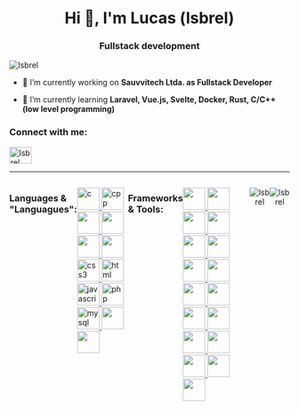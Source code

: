 <h1 align="center">Hi 👋, I'm Lucas (lsbrel)</h1>
<h3 align="center">Fullstack development</h3>

<p align="left">
    <img src="https://komarev.com/ghpvc/?username=lsbrel&label=Profile%20views&color=7a053a&style=flat" alt="lsbrel" />
</p>

- 🔭 I’m currently working on **Sauvvitech Ltda. as Fullstack Developer**

- 🌱 I’m currently learning **Laravel, Vue.js, Svelte, Docker, Rust, C/C++(low level programming)**

<h3 align="left">Connect with me:</h3>
<p align="left">
    <a href="linkedin.com/in/lucas-gabriel-916b56252" target="blank">
    <img align="center" src="https://raw.githubusercontent.com/rahuldkjain/github-profile-readme-generator/master/src/images/icons/Social/linked-in-alt.svg" alt="lsbrel" height="30" width="40" />
    </a>
</p>
<hr/>
<div style="display: flex" align="center">
    <h3 align="left">Languages & "Languagues":</h3>
    <p align="left">
        <!-- C -->
        <a href="https://www.w3schools.com/c/index.php" target="_blank">
            <img src="https://cdn.jsdelivr.net/gh/devicons/devicon@latest/icons/c/c-original.svg" alt="c" width="40" height="40"/>
        </a>
        <!-- C -->
        <!-- C++ -->
        <a href="https://www.geeksforgeeks.org/c-plus-plus/" target="_blank">
            <img src="https://cdn.jsdelivr.net/gh/devicons/devicon@latest/icons/cplusplus/cplusplus-original.svg" alt="cpp" width="40" height="40"/>
        </a>
        <!-- C++ -->
        <!-- RUST -->
        <a href="https://www.rust-lang.org/" target="_blank">
            <img src="https://cdn.jsdelivr.net/gh/devicons/devicon@latest/icons/rust/rust-line.svg" width="40" height="40"/>
        </a>
        <!-- RUST -->
        <!-- JAVA -->
        <a href="https://www.geeksforgeeks.org/java/" target="_blank">
            <img src="https://cdn.jsdelivr.net/gh/devicons/devicon@latest/icons/java/java-original-wordmark.svg" width="40" height="40"/>
        </a>
        <!-- JAVA -->
        <!-- PYTHON -->
        <a href="https://www.python.org/" target="_blank">
            <img src="https://cdn.jsdelivr.net/gh/devicons/devicon@latest/icons/python/python-original-wordmark.svg" width="40" height="40"/>
        </a>
        <!-- PYTHON -->
        <!-- DART -->
        <a href="https://dart.dev/" target="_blank">
            <img src="https://cdn.jsdelivr.net/gh/devicons/devicon@latest/icons/dart/dart-original-wordmark.svg" width="40" height="40"/>
        </a>
        <!-- DART -->
        <!-- CSS -->
        <a href="https://www.w3schools.com/css/" target="_blank">
            <img src="https://cdn.jsdelivr.net/gh/devicons/devicon@latest/icons/css3/css3-original.svg" alt="css3" width="40" height="40"/>
        </a>
        <!-- CSS -->
        <!-- HTML -->
        <a href="https://www.w3schools.com/html/" target="_blank">
            <img src="https://cdn.jsdelivr.net/gh/devicons/devicon@latest/icons/html5/html5-original.svg" alt="html" width="40" height="40"/>
        </a>
        <!-- HTML -->
        <!-- JAVASCRIPT -->
        <a href="https://www.w3schools.com/html/" target="_blank">
            <img src="https://cdn.jsdelivr.net/gh/devicons/devicon@latest/icons/javascript/javascript-original.svg" alt="javascript" width="40" height="40"/>
        </a>
        <!-- JAVASCRIPT -->
        <!-- PHP -->
        <a href="https://www.php.net/" target="_blank">
            <img src="https://cdn.jsdelivr.net/gh/devicons/devicon@latest/icons/php/php-original.svg" alt="php" width="40" height="40"/>
        </a>
        <!-- PHP -->
        <!-- MYSQL -->
        <a href="https://www.mysql.com/" target="_blank">
            <img src="https://cdn.jsdelivr.net/gh/devicons/devicon@latest/icons/mysql/mysql-original-wordmark.svg" alt="mysql" width="40" height="40"/>
        </a>
        <!-- MYSQL -->
        <!-- POSTGRESQL -->
        <a href="https://www.postgresql.org/" target="_blank">
            <img src="https://cdn.jsdelivr.net/gh/devicons/devicon@latest/icons/postgresql/postgresql-original-wordmark.svg" width="40" height="40" />
        </a>
        <!-- POSTGRESQL -->
        <!-- MONGODB -->
        <a href="https://www.mongodb.com/pt-br" target="_blank">
         <img src="https://cdn.jsdelivr.net/gh/devicons/devicon@latest/icons/mongodb/mongodb-original-wordmark.svg" width="40" height="40"/>
        </a>
        <!-- MONGODB -->
    </p>
    <h3 align="left">Frameworks & Tools:</h3>
    <p align="left">
        <!-- Bootstrap -->
        <a href="https://getbootstrap.com" target="_blank">
            <img src="https://cdn.jsdelivr.net/gh/devicons/devicon@latest/icons/bootstrap/bootstrap-original-wordmark.svg" width="40" height="40" />
        </a>
        <!-- Bootstrap -->
        <!-- Tailwind CSS -->
        <a href="https://tailwindcss.com" target="_blank">
            <img src="https://cdn.jsdelivr.net/gh/devicons/devicon@latest/icons/tailwindcss/tailwindcss-original.svg" width="40" height="40" />
        </a>
        <!-- Tailwind CSS -->
        <!-- Laravel -->
        <a href="https://laravel.com" target="_blank">
            <img src="https://cdn.jsdelivr.net/gh/devicons/devicon@latest/icons/laravel/laravel-original.svg" width="40" height="40" />
        </a>
        <!-- Laravel -->
        <!-- Express -->
        <a href="https://expressjs.com" target="_blank">
            <img src="https://cdn.jsdelivr.net/gh/devicons/devicon@latest/icons/express/express-original-wordmark.svg" width="40" height="40" />
        </a>
        <!-- Express -->
        <!-- Vue.js -->
        <a href="https://vuejs.org" target="_blank">
            <img src="https://cdn.jsdelivr.net/gh/devicons/devicon@latest/icons/vuejs/vuejs-original-wordmark.svg" width="40" height="40" />
        </a>
        <!-- Vue.js -->
        <!-- Svelte -->
        <a href="https://svelte.dev" target="_blank">
            <img src="https://cdn.jsdelivr.net/gh/devicons/devicon@latest/icons/svelte/svelte-original-wordmark.svg" width="40" height="40" />
        </a>
        <!-- Svelte -->
        <!-- React -->
        <a href="https://reactjs.org" target="_blank">
            <img src="https://cdn.jsdelivr.net/gh/devicons/devicon@latest/icons/react/react-original-wordmark.svg" width="40" height="40" />
        </a>
        <!-- React -->
        <!-- Node.js -->
        <a href="https://nodejs.org" target="_blank">
            <img src="https://cdn.jsdelivr.net/gh/devicons/devicon@latest/icons/nodejs/nodejs-original-wordmark.svg" width="40" height="40" />
        </a>
        <!-- Node.js -->
        <!-- Django -->
        <a href="https://www.djangoproject.com" target="_blank">
            <img src="https://cdn.jsdelivr.net/gh/devicons/devicon@latest/icons/django/django-original.svg" width="40" height="40" />
        </a>
        <!-- Django -->
        <!-- Flask -->
        <a href="https://flask.palletsprojects.com" target="_blank">
            <img src="https://cdn.jsdelivr.net/gh/devicons/devicon@latest/icons/flask/flask-original.svg" width="40" height="40" />
        </a>
        <!-- Flask -->
        <!-- Spring Boot -->
        <a href="https://spring.io/projects/spring-boot" target="_blank">
            <img src="https://cdn.jsdelivr.net/gh/devicons/devicon@latest/icons/spring/spring-original-wordmark.svg" width="40" height="40" />
        </a>
        <!-- Spring Boot -->
        <!-- Flutter -->
        <a href="https://flutter.dev" target="_blank">
            <img src="https://cdn.jsdelivr.net/gh/devicons/devicon@latest/icons/flutter/flutter-original.svg" width="40" height="40" />
        </a>
        <!-- Flutter -->
        <!-- Nginx -->
        <a href="https://nginx.org" target="_blank">
            <img src="https://cdn.jsdelivr.net/gh/devicons/devicon@latest/icons/nginx/nginx-original.svg" width="40" height="40" />
        </a>
        <!-- Nginx -->
        <!-- Postman -->
        <a href="https://www.postman.com" target="_blank">
            <img src="https://cdn.jsdelivr.net/gh/devicons/devicon@latest/icons/postman/postman-original-wordmark.svg" width="40" height="40" />
        </a>
        <!-- Postman -->
        <!-- Linux -->
        <a href="https://www.linux.org" target="_blank">
            <img src="https://cdn.jsdelivr.net/gh/devicons/devicon@latest/icons/linux/linux-original.svg" width="40" height="40" />
        </a>
        <!-- Linux -->
        <!-- Docker -->
        <a href="https://www.docker.com" target="_blank">
            <img src="https://cdn.jsdelivr.net/gh/devicons/devicon@latest/icons/docker/docker-original-wordmark.svg" width="40" height="40" />
        </a>
        <!-- Docker -->
        <!-- Git -->
        <a href="https://git-scm.com" target="_blank">
            <img src="https://cdn.jsdelivr.net/gh/devicons/devicon@latest/icons/git/git-original-wordmark.svg" width="40" height="40" />
        </a>
        <!-- Git -->
    </p>
    <br><br>
    <p>
        <img align="center" src="https://github-readme-stats.vercel.app/api/top-langs?username=lsbrel&show_icons=true&theme=dark&locale=en&layout=compact" alt="lsbrel" />
    </p>
    <p>
        <img align="center" src="https://github-readme-streak-stats.herokuapp.com/?user=lsbrel&theme=dark" alt="lsbrel" />
    </p>

</div>
